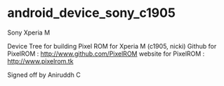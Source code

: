 android_device_sony_c1905
=========================

Sony Xperia M

Device Tree for building Pixel ROM for Xperia M (c1905, nicki)
Github for PixelROM : http://www.github.com/PixelROM
website for PixelROM : http://www.pixelrom.tk

Signed off by
Aniruddh C

